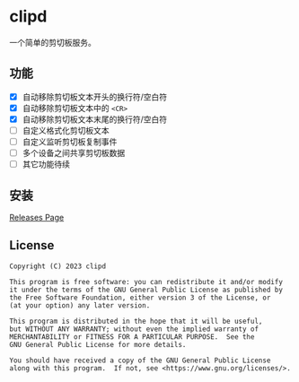 # clipd

一个简单的剪切板服务。

## 功能

- [x] 自动移除剪切板文本开头的换行符/空白符
- [x] 自动移除剪切板文本中的 `<CR>`
- [x] 自动移除剪切板文本末尾的换行符/空白符
- [ ] 自定义格式化剪切板文本
- [ ] 自定义监听剪切板复制事件
- [ ] 多个设备之间共享剪切板数据
- [ ] 其它功能待续

## 安装

[Releases Page](https://github.com/clipd/clipd/releases/latest)

## License

```
Copyright (C) 2023 clipd

This program is free software: you can redistribute it and/or modify
it under the terms of the GNU General Public License as published by
the Free Software Foundation, either version 3 of the License, or
(at your option) any later version.

This program is distributed in the hope that it will be useful,
but WITHOUT ANY WARRANTY; without even the implied warranty of
MERCHANTABILITY or FITNESS FOR A PARTICULAR PURPOSE.  See the
GNU General Public License for more details.

You should have received a copy of the GNU General Public License
along with this program.  If not, see <https://www.gnu.org/licenses/>.
```
